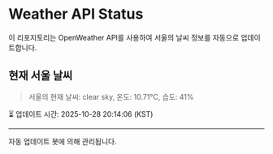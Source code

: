 
# Weather API Status

이 리포지토리는 OpenWeather API를 사용하여 서울의 날씨 정보를 자동으로 업데이트합니다.

## 현재 서울 날씨
> 서울의 현재 날씨: clear sky, 온도: 10.71°C, 습도: 41%

⏳ 업데이트 시간: 2025-10-28 20:14:06 (KST)

---
자동 업데이트 봇에 의해 관리됩니다.
